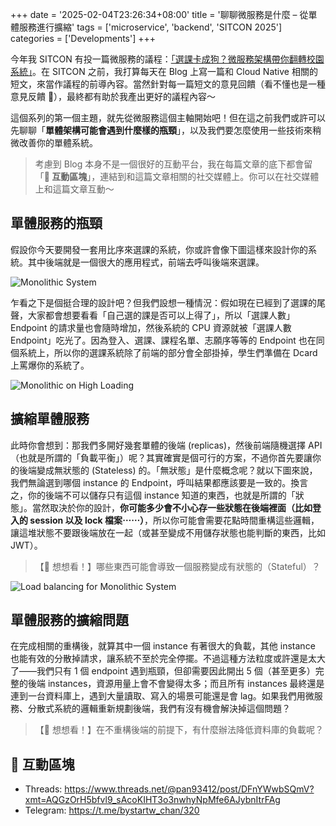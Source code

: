 +++
date = '2025-02-04T23:26:34+08:00'
title = '聊聊微服務是什麼 – 從單體服務進行擴縮'
tags = ['microservice', 'backend', 'SITCON 2025']
categories = ['Developments']
+++

今年我 SITCON 有投一篇微服務的議程：[「選課卡成狗？微服務架構帶你翻轉校園系統」](https://sitcon.org/2025/agenda/a03517/)。在 SITCON 之前，我打算每天在 Blog 上寫一篇和 Cloud Native 相關的短文，來當作議程的前導內容。當然針對每一篇短文的意見回饋（看不懂也是一種意見反饋 🥺），最終都有助於我產出更好的議程內容～

這個系列的第一個主題，就先從微服務這個主軸開始吧！但在這之前我們或許可以先聊聊「**單體架構可能會遇到什麼樣的瓶頸**」，以及我們要怎麼使用一些技術來稍微改善你的單體系統。

> 考慮到 Blog 本身不是一個很好的互動平台，我在每篇文章的底下都會留「**💬 互動區塊**」，連結到和這篇文章相關的社交媒體上。你可以在社交媒體上和這篇文章互動～

## 單體服務的瓶頸

假設你今天要開發一套用比序來選課的系統，你或許會像下圖這樣來設計你的系統。其中後端就是一個很大的應用程式，前端去呼叫後端來選課。

![Monolithic System](https://assets.blog.pan93.com/microservice-monolithic-scaling/monolithic-system.png)

乍看之下是個挺合理的設計吧？但我們設想一種情況：假如現在已經到了選課的尾聲，大家都會想要看看「自己選的課是否可以上得了」，所以「選課人數」Endpoint 的請求量也會隨時增加，然後系統的 CPU 資源就被「選課人數 Endpoint」吃光了。因為登入、選課、課程名單、志願序等等的 Endpoint 也在同個系統上，所以你的選課系統除了前端的部分會全部掛掉，學生們準備在 Dcard 上罵爆你的系統了。

![Monolithic on High Loading](https://assets.blog.pan93.com/microservice-monolithic-scaling/monolithic-on-high-load.png)

## 擴縮單體服務

此時你會想到：那我們多開好幾套單體的後端 (replicas)，然後前端隨機選擇 API（也就是所謂的「負載平衡」）呢？其實確實是個可行的方案，不過你首先要讓你的後端變成無狀態的 (Stateless) 的。「無狀態」是什麼概念呢？就以下圖來說，我們無論選到哪個 instance 的 Endpoint，呼叫結果都應該要是一致的。換言之，你的後端不可以儲存只有這個 instance 知道的東西，也就是所謂的「狀態」。當然取決於你的設計，**你可能多少會不小心存一些狀態在後端裡面（比如登入的 session 以及 lock 檔案⋯⋯）**，所以你可能會需要花點時間重構這些邏輯，讓這堆狀態不要跟後端放在一起（或甚至變成不用儲存狀態也能判斷的東西，比如 JWT）。

> 【🤔 想想看！】哪些東西可能會導致一個服務變成有狀態的（Stateful）？

![Load balancing for Monolithic System](https://assets.blog.pan93.com/microservice-monolithic-scaling/load-balancing-for-monolithic-system.png)

## 單體服務的擴縮問題

在完成相關的重構後，就算其中一個 instance 有著很大的負載，其他 instance 也能有效的分散掉請求，讓系統不至於完全停擺。不過這種方法粒度或許還是太大了——我們只有 1 個 endpoint 遇到瓶頸，但卻需要因此開出 5 個（甚至更多）完整的後端 instances，資源用量上會不會變得太多；而且所有 instances 最終還是連到一台資料庫上，遇到大量讀取、寫入的場景可能還是會 lag。如果我們用微服務、分散式系統的邏輯重新規劃後端，我們有沒有機會解決掉這個問題？

> 【🤔 想想看！】在不重構後端的前提下，有什麼辦法降低資料庫的負載呢？

## 💬 互動區塊

- Threads: <https://www.threads.net/@pan93412/post/DFnYWwbSQmV?xmt=AQGzOrH5bfvl9_sAcoKIHT3o3nwhyNpMfe6AJybnItrFAg>
- Telegram: <https://t.me/bystartw_chan/320>
